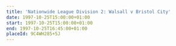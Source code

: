 ```yaml
---
title: 'Nationwide League Division 2: Walsall v Bristol City'
date: 1997-10-25T15:00:00+01:00
start: 1997-10-25T15:00:00+01:00
end: 1997-10-25T16:45:00+01:00
placeId: 9C4WH285+5J
---
```

